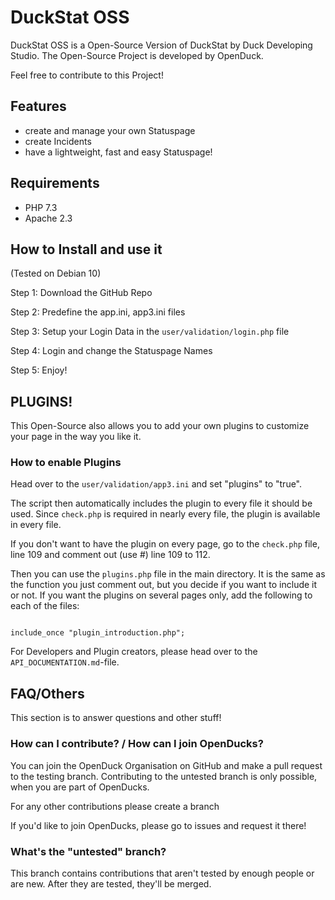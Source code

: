# DuckStat OSS

DuckStat OSS is a Open-Source Version of DuckStat by Duck Developing Studio.
The Open-Source Project is developed by OpenDuck.

Feel free to contribute to this Project!

## Features

- create and manage your own Statuspage
- create Incidents
- have a lightweight, fast and easy Statuspage!

## Requirements

- PHP 7.3
- Apache 2.3


## How to Install and use it
(Tested on Debian 10)

Step 1: Download the GitHub Repo

Step 2: Predefine the app.ini, app3.ini files

Step 3: Setup your Login Data in the `user/validation/login.php` file

Step 4: Login and change the Statuspage Names

Step 5: Enjoy!

## PLUGINS!

This Open-Source also allows you to add your own plugins to customize your page in the way you like it.

### How to enable Plugins

Head over to the `user/validation/app3.ini` and set "plugins" to "true".

The script then automatically includes the plugin to every file it should be used. Since `check.php` is required in nearly every file, the plugin is available in every file.

If you don't want to have the plugin on every page, go to the `check.php` file, line 109 and comment out (use #) line 109 to 112.

Then you can use the `plugins.php` file in the main directory. It is the same as the function you just comment out, but you decide if you want to include it or not. If you want the plugins on several pages only, add the following to each of the files:

```

include_once "plugin_introduction.php";

```

For Developers and Plugin creators, please head over to the `API_DOCUMENTATION.md`-file.


## FAQ/Others

This section is to answer questions and other stuff!

### How can I contribute? / How can I join OpenDucks?

You can join the OpenDuck Organisation on GitHub and make a pull request to the testing branch.
Contributing to the untested branch is only possible, when you are part of OpenDucks.

For any other contributions please create a branch

If you'd like to join OpenDucks, please go to issues and request it there!

### What's the "untested" branch?

This branch contains contributions that aren't tested by enough people or are new. After they are tested, they'll be merged.
